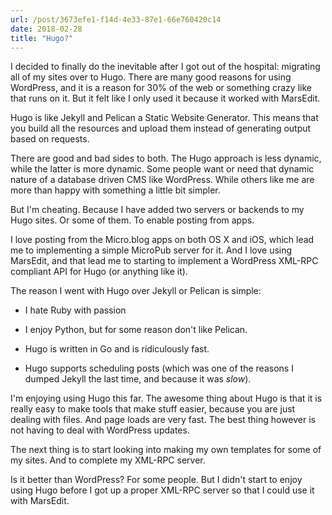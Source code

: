 ```yaml
---
url: /post/3673efe1-f14d-4e33-87e1-66e760420c14
date: 2018-02-28
title: "Hugo?"
---
```




I decided to finally do the inevitable after I got out of the hospital: migrating all of my sites over to Hugo. There are many good reasons for using WordPress, and it is a reason for 30% of the web or something crazy like that runs on it. But it felt like I only used it because it worked with MarsEdit.



Hugo is like Jekyll and Pelican a Static Website Generator. This means that you build all the resources and upload them instead of generating output based on requests.



There are good and bad sides to both. The Hugo approach is less dynamic, while the latter is more dynamic. Some people want or need that dynamic nature of a database driven CMS like WordPress. While others like me are more than happy with something a little bit simpler.



But I'm cheating. Because I have added two servers or backends to my Hugo sites. Or some of them. To enable posting from apps.



I love posting from the Micro.blog apps on both OS X and iOS, which lead me to implementing a simple MicroPub server for it. And I love using MarsEdit, and that lead me to starting to implement a WordPress XML-RPC compliant API for Hugo (or anything like it).



The reason I went with Hugo over Jekyll or Pelican is simple:



- I hate Ruby with passion

- I enjoy Python, but for some reason don't like Pelican.

- Hugo is written in Go and is ridiculously fast.

- Hugo supports scheduling posts (which was one of the reasons I dumped Jekyll the last time, and because it was *slow*).



I'm enjoying using Hugo this far. The awesome thing about Hugo is that it is really easy to make tools that make stuff easier, because you are just dealing with files. And page loads are very fast. The best thing however is not having to deal with WordPress updates.



The next thing is to start looking into making my own templates for some of my sites. And to complete my XML-RPC server. 



Is it better than WordPress? For some people. But I didn't start to enjoy using Hugo before I got up a proper XML-RPC server so that I could use it with MarsEdit.

